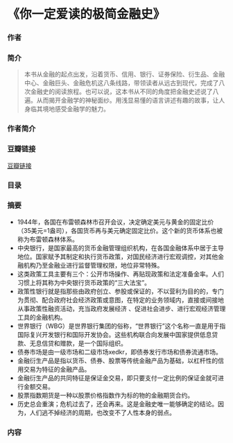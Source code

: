 《你一定爱读的极简金融史》
=======================

### 作者
     

### 简介
> 本书从金融的起点出发，沿着货币、信用、银行、证券保险、衍生品、金融中心、金融巨头、金融危机这八条线路，带领读者从远古到现代，完成了八次金融史的阅读旅程。也可以说，这本书从不同的角度把金融史述说了八遍。从而揭开金融学的神秘面纱。用浅显易懂的语言讲述有趣的故事，让人身临其境地感受金融学的魅力。


### 作者简介


### 豆瓣链接
  [豆瓣链接](https://book.douban.com/subject/26801243/)

### 目录


### 摘要 
* 1944年，各国在布雷顿森林市召开会议，决定确定美元与黄金的固定比价（35美元=1盎司），各国货币再与美元确定固定比价。这个新的货币体系也被称为布雷顿森林体系。
* 中央银行，是国家最高的货币金融管理组织机构，在各国金融体系中居于主导地位。国家赋予其制定和执行货币政策，对国民经济进行宏观调控，对其他金融机构乃至金融业进行监督管理权限，地位非常特殊。
* 这类政策工具主要有三个：公开市场操作、再贴现政策和法定准备金率。人们习惯上将其称为中央银行货币政策的“三大法宝”。
* 政策性银行就是指那些由政府创立、参股或保证的，不以营利为目的的，专门为贯彻、配合政府社会经济政策或意图，在特定的业务领域内，直接或间接地从事政策性融资活动，充当政府发展经济 、促进社会进步、进行宏观经济管理工具的金融机构。
* 世界银行（WBG）是世界银行集团的俗称，“世界银行”这个名称一直是用于指国际复兴开发银行和国际开发协会。这些机构联合向发展中国家提供低息贷款、无息信贷和赠款，是一个国际组织。
* 债券市场是由一级市场和二级市场xedkr，即债券发行市场和债券流通市场。
* 金融衍生产品是指以货币、债券、股票等传统金融产品为基础，以杠杆性的信用交易为特征的金融产品。
* 金融衍生产品的共同特征是保证金交易，即只要支付一定比例的保证金就可进行金额交易。
* 股票指数期货是一种以股票价格指数作为标的物的金融期货合约。
* 历史总会重演；危机过去了，还会再来。这是金融史唯一能够确定的结论。因为，人们逃不掉经济的周期，也改变不了人性本身的弱点。

### 内容
